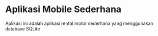 # Aplikasi Mobile Sederhana
Aplikasi ini adalah aplikasi rental motor sederhana yang menggunakan database SQLite
